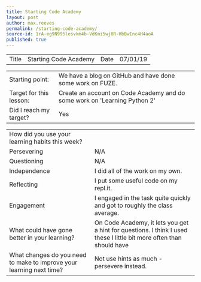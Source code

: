 ```yaml
---
title: Starting Code Academy
layout: post
author: max.reeves
permalink: /starting-code-academy/
source-id: 1rA-eg9N995lesvkm4b-VdKmi5wj8R-HbBwInc4H4aoA
published: true
---
```

<table>
  <tr>
    <td>Title</td>
    <td>Starting Code Academy</td>
    <td>Date</td>
    <td>07/01/19</td>
  </tr>
</table>


<table>
  <tr>
    <td>Starting point:</td>
    <td>We have a blog on GitHub and have done some work on FUZE.</td>
  </tr>
  <tr>
    <td>Target for this lesson:</td>
    <td>Create an account on Code Academy and do some work on 'Learning Python 2'</td>
  </tr>
  <tr>
    <td>Did I reach my target? </td>
    <td>Yes</td>
  </tr>
</table>


<table>
  <tr>
    <td>How did you use your learning habits this week?</td>
    <td></td>
  </tr>
  <tr>
    <td>Persevering</td>
    <td>N/A</td>
  </tr>
  <tr>
    <td>Questioning</td>
    <td>N/A</td>
  </tr>
  <tr>
    <td>Independence</td>
    <td>I did all of the work on my own.</td>
  </tr>
  <tr>
    <td>Reflecting</td>
    <td>I put some useful code on my repl.it.</td>
  </tr>
  <tr>
    <td>Engagement</td>
    <td>I engaged in the task quite quickly and got to roughly the class average.</td>
  </tr>
  <tr>
    <td>What could have gone better in your learning?</td>
    <td>On Code Academy, it lets you get a hint for questions. I think I used these I little bit more often than should have </td>
  </tr>
  <tr>
    <td>What changes do you need to make to improve your learning next time?</td>
    <td>Not use hints as much - persevere instead.</td>
  </tr>
</table>


